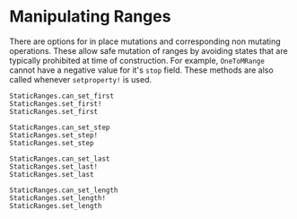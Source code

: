 # Manipulating Ranges

There are options for in place mutations and corresponding non mutating operations. These allow safe mutation of ranges by avoiding states that are typically prohibited at time of construction. For example, `OneToMRange` cannot have a negative value for it's `stop` field. These methods are also called whenever `setproperty!` is used.

```@docs
StaticRanges.can_set_first
StaticRanges.set_first!
StaticRanges.set_first
```

```@docs
StaticRanges.can_set_step
StaticRanges.set_step!
StaticRanges.set_step
```

```@docs
StaticRanges.can_set_last
StaticRanges.set_last!
StaticRanges.set_last
```

```@docs
StaticRanges.can_set_length
StaticRanges.set_length!
StaticRanges.set_length
```
